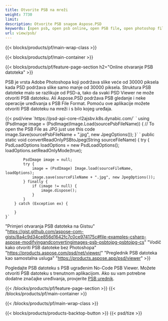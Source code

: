 ```yaml
---
title: Otvorite PSB na mreži
weight: 7730
limit: 
description: Otvorite PSB snagom Aspose.PSD
keywords: [open psb, open psb online, open PSB file, open photoshop file, preview psb]
url: view/psb/
---
```


{{< blocks/products/pf/main-wrap-class >}}

{{< blocks/products/pf/main-container >}}

{{< blocks/products/pf/feature-page-section h2="Online otvaranje PSB datoteka" >}}
<p>PSB je vrsta Adobe Photoshopa koji podržava slike veće od 30000 piksela kada PSD podržava slike samo manje od 30000 piksela. Struktura PSB datoteke malo se razlikuje od PSD-a, tako da svaki PSD Viewer ne može otvoriti PSB datoteku. Ali Aspose.PSD podržava PSB gledanje i neke operacije uređivanja s PSB File Format. Pomoću ove aplikacije možete otvoriti PSB datoteku na mreži i s bilo kojeg uređaja.</p>
{{< psd/view `https://psd-api-core-rl2ajsbv.k8s.dynabic.com/` 
`    using (PsdImage image = (PsdImage)Image.Load(sourcePsbFileName))
    {
	    // To open the PSB File as JPG just use this code
        image.Save(sourcePsbFileName + ".jpg",  new JpegOptions());
    }`  `    public static void convertReadOnlyPSBtoJpeg(String sourceFileName) {
        try {
            PsdLoadOptions loadOptions = new PsdLoadOptions();
            loadOptions.setReadOnlyMode(true);
            
            PsdImage image = null;
            try {
                image = (PsdImage) Image.load(sourceFileName, loadOptions);
                image.save(sourceFileName + ".jpg", new JpegOptions());
            } finally {
                if (image != null) {
                    image.dispose();
                }
            }
        } catch (Exception ex) {

        }
    }` 
"Primjeri otvaranja PSB datoteka na Gistsu" "https://gist.github.com/aspose-com-gists/8a4c9d34ce856d1642fc7c0ce974175c#file-examples-csharp-aspose-modifyingandconvertingimages-psb-psbtojpg-psbtojpg-cs" 
"Vodič kako otvoriti PSB datoteke bez Photoshopa" "https://products.aspose.com/psd/net/viewer/" 
"Preglednik PSB datoteka kao samostalna usluga" "https://products.aspose.app/psd/viewer" >}}
<p>Pogledajte PSB datoteku s PSB ugrađenim No-Code PSB Viewer. Možete otvoriti PSB datoteku s trenutnom aplikacijom. Ako su vam potrebne dodatne značajke uređivanja, provjerite <a href="https://products.aspose.app/psd/template-editor">PSB urednik</a>.</p>
{{< /blocks/products/pf/feature-page-section >}}
{{< /blocks/products/pf/main-container >}}


{{< /blocks/products/pf/main-wrap-class >}}

{{< blocks/products/products-backtop-button >}}
{{< psd/tize >}}

